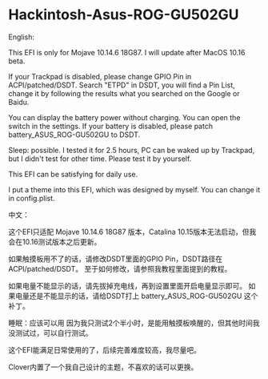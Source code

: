# Hackintosh-Asus-ROG-GU502GU
English:

This EFI is only for Mojave 10.14.6 18G87. I will update after MacOS 10.16 beta.

If your Trackpad is disabled, please change GPIO Pin in ACPI/patched/DSDT.
Search "ETPD" in DSDT, you will find a Pin List, change it by following the results what you searched on the Google or Baidu.

You can display the battery power without charging. You can open the switch in the settings. 
If your battery is disabled, please patch battery_ASUS_ROG-GU502GU to DSDT.

Sleep: possible.
I tested it for 2.5 hours, PC can be waked up by Trackpad, but I didn't test for other time.
Please test it by yourself.

This EFI can be satisfying for daily use.

I put a theme into this EFI, which was designed by myself. You can change it in config.plist.

中文：

这个EFI只适配 Mojave 10.14.6 18G87 版本，Catalina 10.15版本无法启动，但我会在10.16测试版本之后更新。

如果触摸板用不了的话，请修改DSDT里面的GPIO Pin，DSDT路径在 ACPI/patched/DSDT。 至于如何修改，请参照我教程里面提到的教程。

如果电量不能显示的话，请先拔掉充电线，再到设置里面开启电量显示即可。
如果电量还是不能显示的话，请给DSDT打上 battery_ASUS_ROG-GU502GU 这个补丁。

睡眠：应该可以用
因为我只测试2个半小时，是能用触摸板唤醒的，但其他时间我没测试过，可以自行测试。

这个EFI能满足日常使用的了，后续完善难度较高，我尽量吧。

Clover内置了一个我自己设计的主题，不喜欢的话可以更换。
